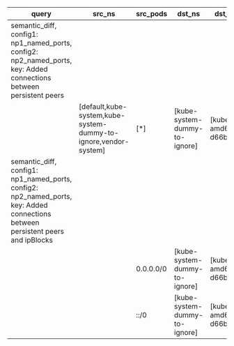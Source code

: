|query|src_ns|src_pods|dst_ns|dst_pods|connection|
|---|---|---|---|---|---|
|semantic_diff, config1: np1_named_ports, config2: np2_named_ports, key: Added connections between persistent peers||||||
||[default,kube-system,kube-system-dummy-to-ignore,vendor-system]|[*]|[kube-system-dummy-to-ignore]|[kube-dns-amd64-d66bf76db]|TCP 10054|
|semantic_diff, config1: np1_named_ports, config2: np2_named_ports, key: Added connections between persistent peers and ipBlocks||||||
|||0.0.0.0/0|[kube-system-dummy-to-ignore]|[kube-dns-amd64-d66bf76db]|TCP 10054|
|||::/0|[kube-system-dummy-to-ignore]|[kube-dns-amd64-d66bf76db]|TCP 10054|

